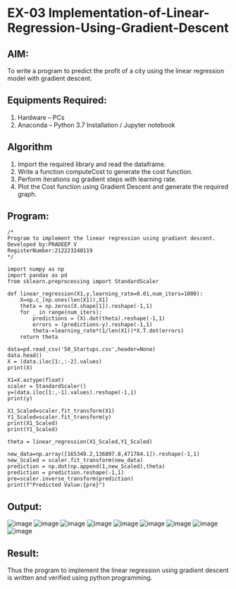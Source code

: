 # EX-03 Implementation-of-Linear-Regression-Using-Gradient-Descent

## AIM:
To write a program to predict the profit of a city using the linear regression model with gradient descent.

## Equipments Required:
1. Hardware – PCs
2. Anaconda – Python 3.7 Installation / Jupyter notebook

## Algorithm
1. Import the required library and read the dataframe.
2. Write a function computeCost to generate the cost function.
3. Perform iterations og gradient steps with learning rate.
4. Plot the Cost function using Gradient Descent and generate the required graph.

## Program:
```
/*
Program to implement the linear regression using gradient descent.
Developed by:PRADEEP V
RegisterNumber:212223240119
*/
```

```
import numpy as np
import pandas as pd
from sklearn.preprocessing import StandardScaler

def linear_regression(X1,y,learning_rate=0.01,num_iters=1000):
    X=np.c_[np.ones(len(X1)),X1]
    theta = np.zeros(X.shape[1]).reshape(-1,1)
    for _ in range(num_iters):
        predictions = (X).dot(theta).reshape(-1,1)
        errors = (predictions-y).reshape(-1,1)
        theta-=learning_rate*(1/len(X1))*X.T.dot(errors)
    return theta
    
data=pd.read_csv('50_Startups.csv',header=None)
data.head()
X = (data.iloc[1:,:-2].values)
print(X)

X1=X.astype(float)
scaler = StandardScaler()
y=(data.iloc[1:,-1].values).reshape(-1,1)
print(y)

X1_Scaled=scaler.fit_transform(X1)
Y1_Scaled=scaler.fit_transform(y)
print(X1_Scaled)
print(Y1_Scaled)

theta = linear_regression(X1_Scaled,Y1_Scaled)

new_data=np.array([165349.2,136897.8,471784.1]).reshape(-1,1)
new_Scaled = scaler.fit_transform(new_data)
prediction = np.dot(np.append(1,new_Scaled),theta)
prediction = prediction.reshape(-1,1)
pre=scaler.inverse_transform(prediction)
print(f"Predicted Value:{pre}")

```
## Output:

![image](https://github.com/velupradeep/Implementation-of-Linear-Regression-Using-Gradient-Descent/assets/150329341/2b794ce9-2199-4944-97bd-bb7bc188b338)
![image](https://github.com/velupradeep/Implementation-of-Linear-Regression-Using-Gradient-Descent/assets/150329341/3d5b1a78-853b-4701-af72-b84ab3cb2d5a)
![image](https://github.com/velupradeep/Implementation-of-Linear-Regression-Using-Gradient-Descent/assets/150329341/dbdf3f39-e313-43f8-b838-d22f7da1468d)
![image](https://github.com/velupradeep/Implementation-of-Linear-Regression-Using-Gradient-Descent/assets/150329341/77ec1c72-8be8-4e3f-9c96-5a388ec96bd4)
![image](https://github.com/velupradeep/Implementation-of-Linear-Regression-Using-Gradient-Descent/assets/150329341/25c28cf7-98b4-49b0-98f7-24749f4d8c2d)
![image](https://github.com/velupradeep/Implementation-of-Linear-Regression-Using-Gradient-Descent/assets/150329341/ed6747c9-0030-448f-bbd8-abc1928ed654)
![image](https://github.com/velupradeep/Implementation-of-Linear-Regression-Using-Gradient-Descent/assets/150329341/2fe7e68f-f5fe-4f57-8e8b-96805c8315d8)
![image](https://github.com/velupradeep/Implementation-of-Linear-Regression-Using-Gradient-Descent/assets/150329341/348aa47e-c4e2-4cb4-a9d5-709c329d03c5)
![image](https://github.com/velupradeep/Implementation-of-Linear-Regression-Using-Gradient-Descent/assets/150329341/8a5d0c72-c459-4ede-897a-c5b64e285325)
## Result:
Thus the program to implement the linear regression using gradient descent is written and verified using python programming.
